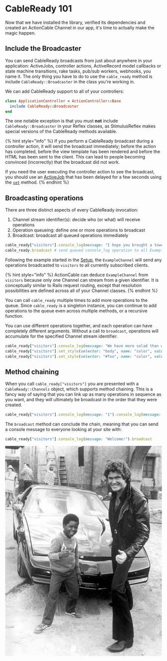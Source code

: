 # CableReady 101

Now that we have installed the library, verified its dependencies and created an ActionCable Channel in our app, it's time to actually make the magic happen.

## Include the Broadcaster

You can send CableReady broadcasts from just about anywhere in your application: ActiveJobs, controller actions, ActiveRecord model callbacks or state machine transitions, rake tasks, pub/sub workers, webhooks, you name it. The only thing you have to do to use the `cable_ready` method is include `CableReady::Broadcaster` in the class you're working in.

We can add CableReady support to all of your controllers:

```ruby
class ApplicationController < ActionController::Base
  include CableReady::Broadcaster
end
```

The one notable exception is that you must **not** include `CableReady::Broadcaster` in your Reflex classes, as StimulusReflex makes special versions of the CableReady methods available.

{% hint style="info" %}
If you perform a CableReady broadcast during a controller action, it will send the broadcast immediately; before the action has completed, before the view template has been rendered and before the HTML has been sent to the client. This can lead to people becoming convinced \(incorrectly\) that the broadcast did not work.

If you need the user executing the controller action to see the broadcast, you should use an [ActiveJob](https://guides.rubyonrails.org/active_job_basics.html) that has been delayed for a few seconds using the [`set`](https://edgeguides.rubyonrails.org/active_job_basics.html#enqueue-the-job) method.
{% endhint %}

## Broadcasting operations

There are three distinct aspects of every CableReady invocation:

1. Channel stream identifier\(s\): decide who \(or what\) will receive operations
2. Operation queueing: define one or more operations to broadcast
3. Broadcast: broadcast all queued operations immediately

```ruby
cable_ready["visitors"].console_log(message: "I hope you brought a towel.")
cable_ready.broadcast # send queued console_log operation to all ExampleChannel subscribers
```

Following the example started in the [Setup](setup.md#setup), the `ExampleChannel` will send any operations broadcasted to `visitors` to all currently subscribed clients.

{% hint style="info" %}
ActionCable can deduce `ExampleChannel` from `visitors` because only one Channel can stream from a given identifier. It is conceptually similar to Rails request routing, except that resolution possibilities are defined across all of your Channel classes.
{% endhint %}

You can call `cable_ready` multiple times to add more operations to the queue. Since `cable_ready` is a singleton instance, you can continue to add operations to the queue even across multiple methods, or a recursive function.

You can use different operations together, and each operation can have completely different arguments. Without a call to `broadcast`, operations will accumulate for the specified Channel stream identifier.

```ruby
cable_ready["visitors"].console_log(message: "We have more salad than we can eat.")
cable_ready["visitors"].set_style(selector: "body", name: "color", value: "red")
cable_ready["visitors"].set_style(selector: "#foo", name: "color", value: "blue")
```

## Method chaining

When you call `cable_ready["visitors"]` you are presented with a `CableReady::Channels` object, which supports method chaining. This is a fancy way of saying that you can link up as many operations in sequence as you want, and they will ultimately be broadcast in the order that they were created.

```ruby
cable_ready["visitors"].console_log(message: "1").console_log(message: "2")
```

The `broadcast` method can conclude the chain, meaning that you can send a console message to everyone looking at your site with:

```ruby
cable_ready["visitors"].console_log(message: "Welcome!").broadcast
```

![](.gitbook/assets/hasselhoff.jpg)

